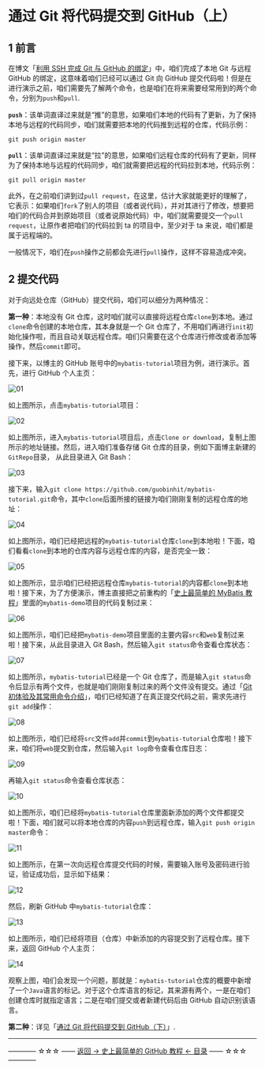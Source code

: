 # 通过 Git 将代码提交到 GitHub（上）

1 前言
----

在博文「[利用 SSH 完成 Git 与 GitHub 的绑定](https://github.com/guobinhit/cg-blog/blob/master/articles/github/tutorials/ssh-git-github.md)」中，咱们完成了本地 Git 与远程 GitHub 的绑定，这意味着咱们已经可以通过 Git 向 GitHub 提交代码啦！但是在进行演示之前，咱们需要先了解两个命令，也是咱们在将来需要经常用到的两个命令，分别为`push`和`pull`.

**`push`**：该单词直译过来就是“推”的意思，如果咱们本地的代码有了更新，为了保持本地与远程的代码同步，咱们就需要把本地的代码推到远程的仓库，代码示例：

```
git push origin master
```


**`pull`**：该单词直译过来就是“拉”的意思，如果咱们远程仓库的代码有了更新，同样为了保持本地与远程的代码同步，咱们就需要把远程的代码拉到本地，代码示例：

```
git pull origin master
```
此外，在之前咱们讲到过`pull request`，在这里，估计大家就能更好的理解了，它表示：如果咱们`fork`了别人的项目（或者说代码），并对其进行了修改，想要把咱们的代码合并到原始项目（或者说原始代码）中，咱们就需要提交一个`pull request`，让原作者把咱们的代码拉到 ta 的项目中，至少对于 ta 来说，咱们都是属于远程端的。

一般情况下，咱们在`push`操作之前都会先进行`pull`操作，这样不容易造成冲突。


2 提交代码
------
对于向远处仓库（GitHub）提交代码，咱们可以细分为两种情况：

**第一种**：本地没有 Git 仓库，这时咱们就可以直接将远程仓库`clone`到本地。通过`clone`命令创建的本地仓库，其本身就是一个 Git 仓库了，不用咱们再进行`init`初始化操作啦，而且自动关联远程仓库。咱们只需要在这个仓库进行修改或者添加等操作，然后`commit`即可。

接下来，以博主的 GitHub 账号中的`mybatis-tutorial`项目为例，进行演示。首先，进行 GitHub 个人主页：

![01](http://img.blog.csdn.net/20170408131002040)

如上图所示，点击`mybatis-tutorial`项目：

![02](http://img.blog.csdn.net/20170408131311668)

如上图所示，进入`mybatis-tutorial`项目后，点击`Clone or download`，复制上图所示的地址链接。然后，进入咱们准备存储 Git 仓库的目录，例如下面博主新建的`GitRepo`目录， 从此目录进入 Git Bash：

![03](http://img.blog.csdn.net/20170408132004101)

接下来，输入`git clone https://github.com/guobinhit/mybatis-tutorial.git`命令，其中`clone`后面所接的链接为咱们刚刚复制的远程仓库的地址：

![04](http://img.blog.csdn.net/20170408132422782)

如上图所示，咱们已经把远程的`mybatis-tutorial`仓库`clone`到本地啦！下面，咱们看看`clone`到本地的仓库内容与远程仓库的内容，是否完全一致：

![05](http://img.blog.csdn.net/20170408132803379)

如上图所示，显示咱们已经把远程仓库`mybatis-tutorial`的内容都`clone`到本地啦！接下来，为了方便演示，博主直接把之前重构的「[史上最简单的 MyBatis 教程](https://github.com/guobinhit/mybatis-tutorial)」里面的`mybatis-demo`项目的代码复制过来：

![06](http://img.blog.csdn.net/20170408133733524)

如上图所示，咱们已经把`mybatis-demo`项目里面的主要内容`src`和`web`复制过来啦！接下来，从此目录进入 Git Bash，然后输入`git status`命令查看仓库状态：

![07](http://img.blog.csdn.net/20170408134133223)

如上图所示，`mybatis-tutorial`已经是一个 Git 仓库了，而是输入`git status`命令后显示有两个文件，也就是咱们刚刚复制过来的两个文件没有提交。通过「[Git 初体验及其常用命令介绍](https://github.com/guobinhit/cg-blog/blob/master/articles/github/tutorials/experence-git-one.md)」，咱们已经知道了在真正提交代码之前，需求先进行`git add`操作：

![08](http://img.blog.csdn.net/20170408134942529)

如上图所示，咱们已经将`src`文件`add`并`commit`到`mybatis-tutorial`仓库啦！接下来，咱们将`web`提交到仓库，然后输入`git log`命令查看仓库日志：

![09](http://img.blog.csdn.net/20170408135427335)

再输入`git status`命令查看仓库状态：

![10](http://img.blog.csdn.net/20170408135642901)

如上图所示，咱们已经将`mybatis-tutorial`仓库里面新添加的两个文件都提交啦！下面，咱们就可以将本地仓库的内容`push`到远程仓库，输入`git push origin master`命令：

![11](http://img.blog.csdn.net/20170408140015375)

如上图所示，在第一次向远程仓库提交代码的时候，需要输入账号及密码进行验证，验证成功后，显示如下结果：

![12](http://img.blog.csdn.net/20170408140219940)

然后，刷新 GitHub 中`mybatis-tutorial`仓库：

![13](http://img.blog.csdn.net/20170408140649448)

如上图所示，咱们已经将项目（仓库）中新添加的内容提交到了远程仓库。接下来，返回 GitHub 个人主页：

![14](http://img.blog.csdn.net/20170408140937821)

观察上图，咱们会发现一个问题，那就是：`mybatis-tutorial`仓库的概要中新增了一个`Java`语言的标记。对于这个仓库语言的标记，其来源有两个，一是在咱们创建仓库时就指定语言；二是在咱们提交或者新建代码后由 GitHub 自动识别该语言。

**第二种**：详见「[通过 Git 将代码提交到 GitHub（下）](https://github.com/guobinhit/cg-blog/blob/master/articles/github/tutorials/push-code-two.md)」.



----------
———— ☆☆☆ —— [返回 -> 史上最简单的 GitHub 教程 <- 目录](https://github.com/guobinhit/cg-blog/blob/master/articles/github/GITHUB_README.md) —— ☆☆☆ ————
